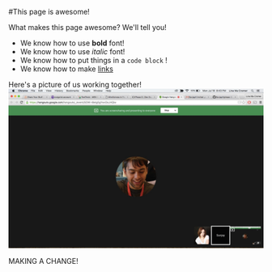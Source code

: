 #This page is awesome!

What makes this page awesome? We'll tell you!
* We know how to use **bold** font!
* We know how to use *italic* font!
* We know how to put things in a ```code block``` !
* We know how to make [links](www.google.com)

Here's a picture of us working together!
![Screenshot](Partner_Screenshot.jpg "Screenshot")

MAKING A CHANGE!